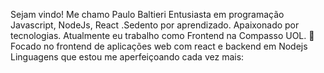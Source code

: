 Sejam vindo!
Me chamo Paulo Baltieri
Entusiasta em programação Javascript, NodeJs, React .Sedento por aprendizado. Apaixonado por tecnologias.
 Atualmente eu trabalho como Frontend na Compasso UOL.
:star2: Focado no frontend de aplicações web com react e backend em Nodejs
Linguagens que estou me aperfeiçoando cada vez mais: